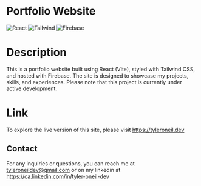 # Portfolio Website
![React](https://img.shields.io/badge/-ReactJs-61DAFB?logo=react&logoColor=white&style=for-the-badge)
![Tailwind](https://img.shields.io/badge/Tailwind_CSS-38B2AC?style=for-the-badge&logo=tailwind-css&logoColor=white)
![Firebase](https://img.shields.io/badge/Firebase-039BE5?style=for-the-badge&logo=Firebase&logoColor=white)

# Description

This is a portfolio website built using React (Vite), styled with Tailwind CSS, and hosted with Firebase. The site is designed to showcase my projects, skills, and experiences. Please note that this project is currently under active development.

# Link

To explore the live version of this site, please visit https://tyleroneil.dev


## Contact
For any inquiries or questions, you can reach me at tyleroneildev@gmail.com
or on my linkedin at https://ca.linkedin.com/in/tyler-oneil-dev
